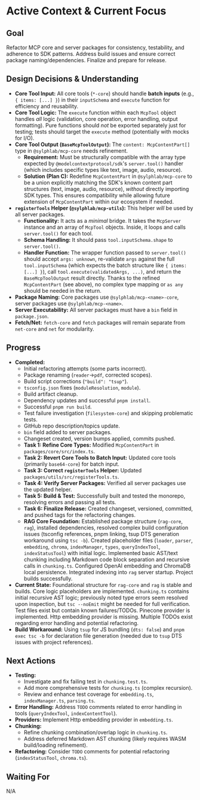 # Active Context & Current Focus

## Goal
Refactor MCP core and server packages for consistency, testability, and adherence to SDK patterns. Address build issues and ensure correct package naming/dependencies. Finalize and prepare for release.

## Design Decisions & Understanding
- **Core Tool Input:** All core tools (`*-core`) should handle **batch inputs** (e.g., `{ items: [...] }`) in their `inputSchema` and `execute` function for efficiency and reusability.
- **Core Tool Logic:** The `execute` function within each `McpTool` object handles *all* logic (validation, core operation, error handling, output formatting). Pure functions should *not* be exported separately just for testing; tests should target the `execute` method (potentially with mocks for I/O).
- **Core Tool Output (`BaseMcpToolOutput`):** The `content: McpContentPart[]` type in `@sylphlab/mcp-core` needs refinement.
    - **Requirement:** Must be structurally compatible with the array type expected by `@modelcontextprotocol/sdk`'s `server.tool()` handler (which includes specific types like text, image, audio, resource).
    - **Solution (Plan C):** Redefine `McpContentPart` in `@sylphlab/mcp-core` to be a union explicitly matching the SDK's known content part structures (text, image, audio, resource), *without* directly importing SDK types. This ensures compatibility while allowing future extension of `McpContentPart` within our ecosystem if needed.
- **`registerTools` Helper (`@sylphlab/mcp-utils`):** This helper *will* be used by all server packages.
    - **Functionality:** It acts as a *minimal* bridge. It takes the `McpServer` instance and an array of `McpTool` objects. Inside, it loops and calls `server.tool()` for each tool.
    - **Schema Handling:** It should pass `tool.inputSchema.shape` to `server.tool()`.
    - **Handler Function:** The wrapper function passed to `server.tool()` should accept `args: unknown`, re-validate `args` against the full `tool.inputSchema` (which expects the batch structure like `{ items: [...] }`), call `tool.execute(validatedArgs, ...)`, and return the `BaseMcpToolOutput` result directly. Thanks to the refined `McpContentPart` (see above), no complex type mapping or `as any` should be needed in the return.
- **Package Naming:** Core packages use `@sylphlab/mcp-<name>-core`, server packages use `@sylphlab/mcp-<name>`.
- **Server Executability:** All server packages must have a `bin` field in `package.json`.
- **Fetch/Net:** `fetch-core` and `fetch` packages will remain separate from `net-core` and `net` for modularity.

## Progress
- **Completed:**
    - Initial refactoring attempts (some parts incorrect).
    - Package renaming (`reader`->`pdf`, corrected scopes).
    - Build script corrections (`"build": "tsup"`).
    - `tsconfig.json` fixes (`moduleResolution`, `module`).
    - Build artifact cleanup.
    - Dependency updates and successful `pnpm install`.
    - Successful `pnpm run build`.
    - Test failure investigation (`filesystem-core`) and skipping problematic tests.
    - GitHub repo description/topics update.
    - `bin` field added to server packages.
    - Changeset created, version bumps applied, commits pushed.
    - **Task 1: Refine Core Types:** Modified `McpContentPart` in `packages/core/src/index.ts`.
    - **Task 2: Revert Core Tools to Batch Input:** Updated core tools (primarily `base64-core`) for batch input.
    - **Task 3: Correct `registerTools` Helper:** Updated `packages/utils/src/registerTools.ts`.
    - **Task 4: Verify Server Packages:** Verified all server packages use the updated helper.
    - **Task 5: Build & Test:** Successfully built and tested the monorepo, resolving errors and passing all tests.
    - **Task 6: Finalize Release:** Created changeset, versioned, committed, and pushed tags for the refactoring changes.
    - **RAG Core Foundation:** Established package structure (`rag-core`, `rag`), installed dependencies, resolved complex build configuration issues (tsconfig references, pnpm linking, tsup DTS generation workaround using `tsc -b`). Created placeholder files (`loader`, `parser`, `embedding`, `chroma`, `indexManager`, `types`, `queryIndexTool`, `indexStatusTool`) with initial logic. Implemented basic AST/text chunking including Markdown code block separation and recursive calls in `chunking.ts`. Configured OpenAI embedding and ChromaDB local persistence. Integrated indexing into `rag` server startup. Project builds successfully.
- **Current State:** Foundational structure for `rag-core` and `rag` is stable and builds. Core logic placeholders are implemented. `chunking.ts` contains initial recursive AST logic; previously noted type errors seem resolved upon inspection, but `tsc --noEmit` might be needed for full verification. Test files exist but contain known failures/TODOs. Pinecone provider is implemented. Http embedding provider is missing. Multiple TODOs exist regarding error handling and potential refactoring.
- **Build Workaround:** Using `tsup` for JS bundling (`dts: false`) and `pnpm exec tsc -b` for declaration file generation (needed due to `tsup` DTS issues with project references).

## Next Actions
- **Testing:**
    - Investigate and fix failing test in `chunking.test.ts`.
    - Add more comprehensive tests for `chunking.ts` (complex recursion).
    - Review and enhance test coverage for `embedding.ts`, `indexManager.ts`, `parsing.ts`.
- **Error Handling:** Address `TODO` comments related to error handling in tools (`queryIndexTool`, `indexContentTool`).
- **Providers:** Implement Http embedding provider in `embedding.ts`.
- **Chunking:**
    - Refine chunking combination/overlap logic in `chunking.ts`.
    - Address deferred Markdown AST chunking (likely requires WASM build/loading refinement).
- **Refactoring:** Consider `TODO` comments for potential refactoring (`indexStatusTool`, `chroma.ts`).

## Waiting For
N/A